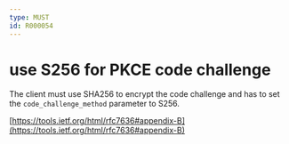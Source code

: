 ```yaml
---
type: MUST
id: R000054
---
```


# use S256 for PKCE code challenge

The client must use SHA256 to encrypt the code challenge and has to set the `code_challenge_method` parameter to S256.

[https://tools.ietf.org/html/rfc7636#appendix-B](https://tools.ietf.org/html/rfc7636#appendix-B)

